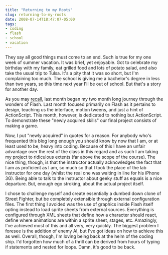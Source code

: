 ```yaml
---
title: "Returning to my Roots"
slug: returning-to-my-roots
date: 2008-07-14T18:47:07-05:00
tags:
- coding
- flash
- school
- vacation
---
```

They say all good things must come to an end. Such is true for my one week of summer vacation. It was brief, yet enjoyable. Got to celebrate my birthday with my family, eat grilled food and lots of potato salad, and also take the usual trip to Tulsa. It's a pity that it was so short, but I'm complaining too much. The school is giving me a bachelor's degree in less than two years, so this time next year I'll be out of school. But that's a story for another day.

As you may [recall](http://www.dxprog.com/entry/its-super-awesome-vacation-time/), last month began my two month long journey through the wonders of Flash. Last month focused primarily on Flash as it pertains to design, teaching us the interface, motion tweens, and just a hint of ActionScript. This month, however, is dedicated to nothing but ActionScript. To demonstrate these "newly acquired skills" our final project consists of making a game.

Now, I put "newly acquired" in quotes for a reason. For anybody who's frequented this blog long enough you should know by now that I am, or at least used to be, heavy into coding. Because of this I have an unfair advantage over the rest of the class in this regard and as such I am taking my project to ridiculous extents (far above the scope of the course). The nice thing, though, is that the instructor actually acknowledges the fact that I am as proficient as I am, so much so that I took the place of the lab instructor for one day (whilst the real one was waiting in line for his iPhone 3G). Being able to talk to the instructor about geeky stuff as equals is a nice departure. But, enough ego stroking, about the actual project itself.

I chose to challenge myself and create essentially a dumbed down clone of Street Fighter, but be completely extensible through external configuration files. The first thing I avoided was the use of graphics inside Flash itself opting instead to load sprite sheets from external sources. Everything is configured through XML sheets that define how a character should react, define where animations are within a sprite sheet, stages, etc. Amazingly, I've achieved most of this and all very, very quickly. The biggest problem I foresee is the addition of enemy AI, but I've got ideas on how to achieve this as well. Overall, though, I'm loving being back at the helm of the coding ship. I'd forgotten how much of a thrill can be derived from hours of typing if statements and nested for loops. Damn, it's good to be back.
